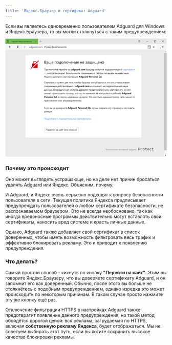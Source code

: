 ```yaml
---
title: 'Яндекс.Браузер и сертификат Adguard'
---
```


Если вы являетесь одновременно пользователем Adguard для Windows и Яндекс.Браузера, то вы могли столкнуться с таким предупреждением:

![](yandex-cert-ru.png)

### Почему это происходит

Оно может выглядеть устрашающе, но на деле нет причин бросаться удалять Adguard или Яндекс. Объясним, почему.

И Adguard, и Яндекс очень серьезно подходят к вопросу безопасности пользователя в сети. Текущая политика Яндекса предписывает предупреждать пользователей о любом сертификате безопасности, не распознаваемом браузером. Это не всегда необосновано, так как иногда вредоносные программы действительно могут вставлять свои сертификаты, наносить вред системе и красть личные данные.

Однако, Adguard также добавляет свой сертификат в список доверенных, чтобы иметь возможность фильтровать весь трафик и эффективно блокировать рекламу. Это и приводит к появлению предупреждения.

### Что делать?

Самый простой способ - кикнуть по кнопку **"Перейти на сайт"**. Этим вы говорите Яндекс.Браузеру, что вы доверяете сертификату Adguard, и он запомнит его как доверенный. Обычно, после этого вы больше не столкнётесь с подобным предупреждением, однако изредка это может происходить по некоторым причинам. В таком случае просто нажмите эту же кнопку ещё раз.

Отключение фильтрации HTTPS в настройках Adguard также предотвратит появление данного предупреждения, но такой метод обойдётся дорогой ценой: вся реклама, загрудаемая по HTTPS, включая **собственную рекламу Яндекса**, будет отображаться. Мы не советуем выбирать этот путь, если вы хотите сохранить высокое качество блокировки рекламы.

